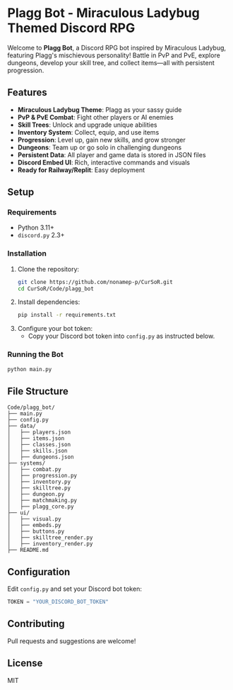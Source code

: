 # Plagg Bot - Miraculous Ladybug Themed Discord RPG

Welcome to **Plagg Bot**, a Discord RPG bot inspired by Miraculous Ladybug, featuring Plagg's mischievous personality! Battle in PvP and PvE, explore dungeons, develop your skill tree, and collect items—all with persistent progression.

## Features
- **Miraculous Ladybug Theme**: Plagg as your sassy guide
- **PvP & PvE Combat**: Fight other players or AI enemies
- **Skill Trees**: Unlock and upgrade unique abilities
- **Inventory System**: Collect, equip, and use items
- **Progression**: Level up, gain new skills, and grow stronger
- **Dungeons**: Team up or go solo in challenging dungeons
- **Persistent Data**: All player and game data is stored in JSON files
- **Discord Embed UI**: Rich, interactive commands and visuals
- **Ready for Railway/Replit**: Easy deployment

## Setup

### Requirements
- Python 3.11+
- `discord.py` 2.3+

### Installation
1. Clone the repository:
   ```bash
   git clone https://github.com/nonamep-p/CurSoR.git
   cd CurSoR/Code/plagg_bot
   ```
2. Install dependencies:
   ```bash
   pip install -r requirements.txt
   ```
3. Configure your bot token:
   - Copy your Discord bot token into `config.py` as instructed below.

### Running the Bot
```bash
python main.py
```

## File Structure
```
Code/plagg_bot/
├── main.py
├── config.py
├── data/
│   ├── players.json
│   ├── items.json
│   ├── classes.json
│   ├── skills.json
│   ├── dungeons.json
├── systems/
│   ├── combat.py
│   ├── progression.py
│   ├── inventory.py
│   ├── skilltree.py
│   ├── dungeon.py
│   ├── matchmaking.py
│   ├── plagg_core.py
├── ui/
│   ├── visual.py
│   ├── embeds.py
│   ├── buttons.py
│   ├── skilltree_render.py
│   ├── inventory_render.py
├── README.md
```

## Configuration
Edit `config.py` and set your Discord bot token:
```python
TOKEN = "YOUR_DISCORD_BOT_TOKEN"
```

## Contributing
Pull requests and suggestions are welcome!

## License
MIT 